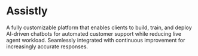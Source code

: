 # Assistly
A fully customizable platform that enables clients to build, train, and deploy AI-driven chatbots for automated customer support while reducing live agent workload. Seamlessly integrated with continuous improvement for increasingly accurate responses.
